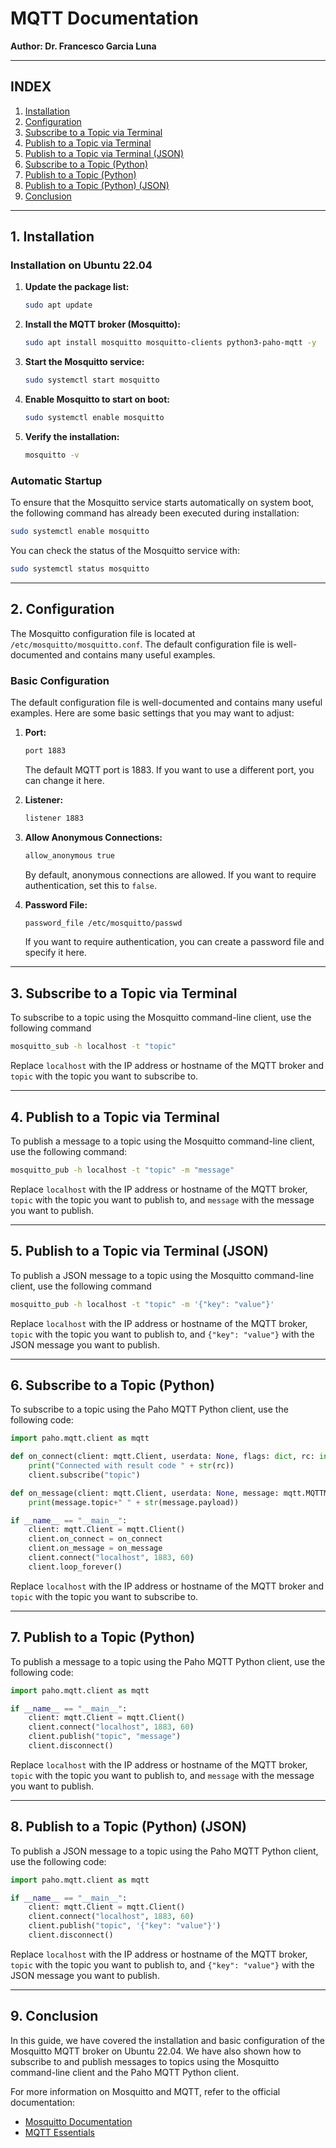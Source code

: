# MQTT Documentation
**Author: Dr. Francesco Garcia Luna**

---

## INDEX

1. [Installation](#1-installation)
2. [Configuration](#2-configuration)
3. [Subscribe to a Topic via Terminal](#3-subscribe-to-a-topic-via-terminal)
4. [Publish to a Topic via Terminal](#4-publish-to-a-topic-via-terminal)
5. [Publish to a Topic via Terminal (JSON)](#5-publish-to-a-topic-via-terminal-json)
6. [Subscribe to a Topic (Python)](#6-subscribe-to-a-topic-python)
7. [Publish to a Topic (Python)](#7-publish-to-a-topic-python)
8. [Publish to a Topic (Python) (JSON)](#8-publish-to-a-topic-python-json)
9. [Conclusion](#9-conclusion)

---

## 1. Installation

### Installation on Ubuntu 22.04

1. **Update the package list:**
    ```bash
    sudo apt update
    ```

2. **Install the MQTT broker (Mosquitto):**
    ```bash
    sudo apt install mosquitto mosquitto-clients python3-paho-mqtt -y
    ```

3. **Start the Mosquitto service:**
    ```bash
    sudo systemctl start mosquitto
    ```

4. **Enable Mosquitto to start on boot:**
    ```bash
    sudo systemctl enable mosquitto
    ```

5. **Verify the installation:**
    ```bash
    mosquitto -v
    ```

### Automatic Startup

To ensure that the Mosquitto service starts automatically on system boot, the following command has already been executed during installation:

```bash
sudo systemctl enable mosquitto
```

You can check the status of the Mosquitto service with:

```bash
sudo systemctl status mosquitto
```

---

## 2. Configuration

The Mosquitto configuration file is located at `/etc/mosquitto/mosquitto.conf`. The default configuration file is well-documented and contains many useful examples.

### Basic Configuration

The default configuration file is well-documented and contains many useful examples. Here are some basic settings that you may want to adjust:

1. **Port:**
    ```bash
    port 1883
    ```
    The default MQTT port is 1883. If you want to use a different port, you can change it here.

2. **Listener:**
    ```bash
    listener 1883
    ```

3. **Allow Anonymous Connections:**
    ```bash
    allow_anonymous true
    ```
    By default, anonymous connections are allowed. If you want to require authentication, set this to `false`.

4. **Password File:**
    ```bash
    password_file /etc/mosquitto/passwd
    ```
    If you want to require authentication, you can create a password file and specify it here.

---

## 3. Subscribe to a Topic via Terminal

To subscribe to a topic using the Mosquitto command-line client, use the following command

```bash
mosquitto_sub -h localhost -t "topic"
```

Replace `localhost` with the IP address or hostname of the MQTT broker and `topic` with the topic you want to subscribe to.

---

## 4. Publish to a Topic via Terminal

To publish a message to a topic using the Mosquitto command-line client, use the following command:

```bash
mosquitto_pub -h localhost -t "topic" -m "message"
```

Replace `localhost` with the IP address or hostname of the MQTT broker, `topic` with the topic you want to publish to, and `message` with the message you want to publish.

---

## 5. Publish to a Topic via Terminal (JSON)

To publish a JSON message to a topic using the Mosquitto command-line client, use the following command

```bash
mosquitto_pub -h localhost -t "topic" -m '{"key": "value"}'
```

Replace `localhost` with the IP address or hostname of the MQTT broker, `topic` with the topic you want to publish to, and `{"key": "value"}` with the JSON message you want to publish.

---

## 6. Subscribe to a Topic (Python)

To subscribe to a topic using the Paho MQTT Python client, use the following code:

```python
import paho.mqtt.client as mqtt

def on_connect(client: mqtt.Client, userdata: None, flags: dict, rc: int) -> None:
    print("Connected with result code " + str(rc))
    client.subscribe("topic")

def on_message(client: mqtt.Client, userdata: None, message: mqtt.MQTTMessage) -> None:
    print(message.topic+" " + str(message.payload))

if __name__ == "__main__":
    client: mqtt.Client = mqtt.Client()
    client.on_connect = on_connect
    client.on_message = on_message
    client.connect("localhost", 1883, 60)
    client.loop_forever()

```

Replace `localhost` with the IP address or hostname of the MQTT broker and `topic` with the topic you want to subscribe to.

---

## 7. Publish to a Topic (Python)

To publish a message to a topic using the Paho MQTT Python client, use the following code:

```python
import paho.mqtt.client as mqtt

if __name__ == "__main__":
    client: mqtt.Client = mqtt.Client()
    client.connect("localhost", 1883, 60)
    client.publish("topic", "message")
    client.disconnect()

```

Replace `localhost` with the IP address or hostname of the MQTT broker, `topic` with the topic you want to publish to, and `message` with the message you want to publish.

---

## 8. Publish to a Topic (Python) (JSON)

To publish a JSON message to a topic using the Paho MQTT Python client, use the following code:

```python
import paho.mqtt.client as mqtt

if __name__ == "__main__":
    client: mqtt.Client = mqtt.Client()
    client.connect("localhost", 1883, 60)
    client.publish("topic", '{"key": "value"}')
    client.disconnect()

```

Replace `localhost` with the IP address or hostname of the MQTT broker, `topic` with the topic you want to publish to, and `{"key": "value"}` with the JSON message you want to publish.

---

## 9. Conclusion

In this guide, we have covered the installation and basic configuration of the Mosquitto MQTT broker on Ubuntu 22.04. We have also shown how to subscribe to and publish messages to topics using the Mosquitto command-line client and the Paho MQTT Python client.

For more information on Mosquitto and MQTT, refer to the official documentation:

- [Mosquitto Documentation](https://mosquitto.org/documentation/)
- [MQTT Essentials](https://www.hivemq.com/mqtt-essentials/)
